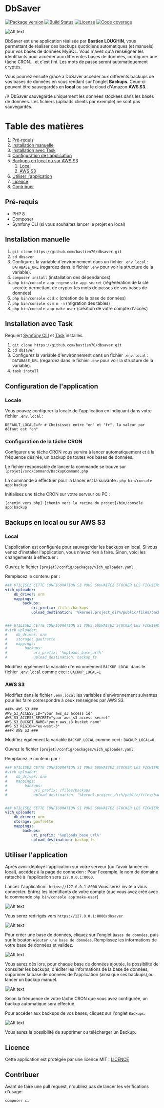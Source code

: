 # DbSaver

[![Package version](https://img.shields.io/github/v/release/bastien70/dbsaver.svg?style=flat-square)](https://github.com/bastien70/dbsaver/releases)
[![Build Status](https://img.shields.io/github/workflow/status/bastien70/dbsaver/Continuous%20Integration/main?style=flat-square)](https://github.com/bastien70/dbsaver/actions?query=workflow%3A"Continuous+Integration"+branch%3Amain)
[![License](https://img.shields.io/badge/license-MIT-red.svg?style=flat-square)](LICENSE)
[![Code coverage](https://img.shields.io/codecov/c/github/bastien70/dbsaver?style=flat-square)](https://codecov.io/gh/bastien70/dbsaver/branch/main)

![Alt text](./public/images/liste_bases.png?raw=true "Liste des bases de données")

DbSaver est une application réalisée par <b>Bastien LOUGHIN</b>, vous permettant de réaliser des backups quotidiens automatiques (et manuels) pour vos bases de données MySQL.
Vous n'avez qu'à renseigner les identifiants pour accéder aux différentes bases de données, configurer une tâche CRON... et c'est fini.
Les mots de passe seront automatiquement cryptés.

Vous pourrez ensuite grâce à DbSaver accéder aux différents backups de vos bases de données en vous rendant sur l'onglet <b>Backups</b>.
Ceux-ci peuvent être sauvegardés en <b>local</b> ou sur le cloud d'Amazon <b>AWS S3</b>.

/!\ DbSaver sauvegarde uniquement les données stockées dans les bases de données. Les fichiers (uploads clients par exemple) ne sont pas sauvegardés.

# Table des matières

1. [Pré-requis](#preRequis)
1. [Installation manuelle](#manual-install)
1. [Installation avec Task](#task-install)
1. [Configuration de l'application](#app-config)
1. [Backups en local ou sur AWS S3](#backups)
    1. [Local](#backupLocal)
    1. [AWS S3](#backupAws)
1. [Utiliser l'application](#app)
1. [Licence](#licence)
1. [Contribuer](#contribute)
    
    
## Pré-requis <a name="preRequis"></a>

* PHP 8
* Composer
* Symfony CLI (si vous souhaitez lancer le projet en local)

## Installation manuelle <a name="manual-install"></a>

1. `git clone https://github.com/bastien70/dbsaver.git`
1. `cd dbsaver`
1. Configurez la variable d'environnement dans un fichier `.env.local` : `DATABASE_URL` (regardez dans le fichier `.env` pour voir la structure de la variable).
1. `composer install` (installation des dépendances)
1. `php bin/console app:regenerate-app-secret` (régénération de la clé secrète permettant de crypter les mots de passes de vos bases de données)
1. `php bin/console d:d:c` (création de la base de données)
1. `php bin/console d:m:m -n` (migration des tables)
1. `php bin/console app:make-user` (création de votre compte d'accès)

## Installation avec Task <a name="task-install"></a>

Requiert [Symfony CLI](https://symfony.com/download) et [Task](https://taskfile.dev/) installés.

1. `git clone https://github.com/bastien70/dbsaver.git`
1. `cd dbsaver`
1. Configurez la variable d'environnement dans un fichier `.env.local` : `DATABASE_URL` (regardez dans le fichier `.env` pour voir la structure de la variable).
1. `task install`

## Configuration de l'application <a name="app-config"></a>

### Locale

Vous pouvez configurer la locale de l'application en indiquant dans votre fichier `.env.local` :

```shell
DEFAULT_LOCALE=fr # Choisissez entre "en" et "fr", la valeur par défaut est "en"
```

### Configuration de la tâche CRON

Configurer une tâche CRON vous servira à lancer automatiquement et à la fréquence désirée, un backup de toutes vos bases de données.

Le fichier responsable de lancer la commande se trouve sur `[projet]/src/Command/BackupCommand.php`

La commande à effectuer pour la lancer est la suivante : `php bin/console app:backup`

Initialisez une tâche CRON sur votre serveur ou PC :

`[chemin vers php] [chemin vers la racine du projet]/bin/console app:backup`

## Backups en local ou sur AWS S3 <a name="backups"></a>

### Local <a name="backupLocal"></a>

L'application est configurée pour sauvegarder les backups en local. Si vous venez d'installer l'application, vous n'avez rien à faire.
Sinon, voici les changements à effectuer :

Ouvrez le fichier `[projet]/config/packages/vich_uploader.yaml`.

Remplacez le contenu par :

```yaml
### UTILISEZ CETTE CONFIGURATION SI VOUS SOUHAITEZ STOCKER LES FICHIERS EN LOCAL ###
vich_uploader:
    db_driver: orm
    mappings:
        backups:
            uri_prefix: /files/backups
            upload_destination: '%kernel.project_dir%/public/files/backups'


### UTILISEZ CETTE CONFIGURATION SI VOUS SOUHAITEZ STOCKER LES FICHIERS SUR LE CLOUD AWS S3
#vich_uploader:
#    db_driver: orm
#    storage: gaufrette
#    mappings:
#        backups:
#            uri_prefix: '%uploads_base_url%'
#            upload_destination: backup_fs
```

Modifiez également la variable d'environnement `BACKUP_LOCAL` dans le fichier `.env.local` comme ceci :
`BACKUP_LOCAL=1`

### AWS S3 <a name="backupAws"></a>

Modifiez dans le fichier `.env.local` les variables d'environnement suivantes pour les faire correspondre à ceux renseignés par AWS S3.

```
###> AWS_S3 ###
AWS_S3_ACCESS_ID="your aws_s3 access id"
AWS_S3_ACCESS_SECRET="your aws_s3 access secret"
AWS_S3_BUCKET_NAME="your aws_s3 bucket name"
AWS_S3_REGION="eu-west-3"
###< AWS S3 ###
```

Modifiez également la variable `BACKUP_LOCAL` comme ceci :
`BACKUP_LOCAL=0`

Ouvrez le fichier `[projet]/config/packages/vich_uploader.yaml`.

Remplacez le contenu par :

```yaml
### UTILISEZ CETTE CONFIGURATION SI VOUS SOUHAITEZ STOCKER LES FICHIERS EN LOCAL ###
#vich_uploader:
#    db_driver: orm
#    mappings:
#        backups:
#            uri_prefix: /files/backups
#            upload_destination: '%kernel.project_dir%/public/files/backups'


### UTILISEZ CETTE CONFIGURATION SI VOUS SOUHAITEZ STOCKER LES FICHIERS SUR LE CLOUD AWS S3
vich_uploader:
    db_driver: orm
    storage: gaufrette
    mappings:
        backups:
            uri_prefix: '%uploads_base_url%'
            upload_destination: backup_fs
```

## Utiliser l'application <a name="app"></a>

Après avoir déployé l'application sur votre serveur (ou l'avoir lancée en local), accédez à la page de connexion :
Pour l'exemple, le nom de domaine rattaché à l'application sera `127.0.0.1:8000`.

Lancez l'application : `https://127.0.0.1:8000`
Vous serez invité à vous connecter. Entrez les identifiants de votre compte (que vous avez créé avec la commande `php bin/console app:make-user`)

![Alt text](./public/images/authentification.png?raw=true "Authentification")

Vous serez redirigés vers `https://127.0.0.1:8000/dbsaver`

![Alt text](./public/images/accueil.png?raw=true "Accueil")

Pour créer une base de données, cliquez sur l'onglet `Bases de données`, puis sur le bouton `Ajouter une base de données`.
Remplissez les informations de votre base de données et validez.

![Alt text](./public/images/creer_base.png?raw=true "Ajouter une base de données")

Vous aurez dès lors, pour chaque base de données ajoutée, la possibilité de consulter les backups, d'éditer les informations de la base de données,
supprimer la base de données de l'application (ainsi que ses backups),ou lancer un backup manuel.

![Alt text](./public/images/liste_bases.png?raw=true "Liste des bases de données")

Selon la fréquence de votre tâche CRON que vous avez configurée, un backup automatique sera effectué.

Pour accéder aux backups de vos bases, cliquez sur l'onglet `Backups`.

![Alt text](./public/images/liste_backups.png?raw=true "Liste des backups")

Vous aurez la possibilité de supprimer ou télécharger un Backup.

## Licence <a name="licence"></a>

Cette application est protégée par une licence MIT : [LICENCE](LICENSE)

## Contribuer <a name="contribute"></a>

Avant de faire une pull request, n'oubliez pas de lancer les vérifications d'usage:

```bash
composer ci
```
